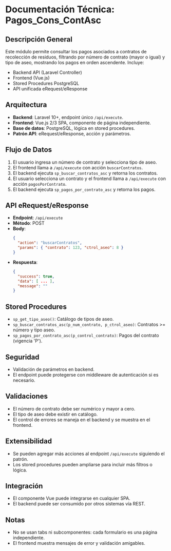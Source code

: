 # Documentación Técnica: Pagos_Cons_ContAsc

## Descripción General
Este módulo permite consultar los pagos asociados a contratos de recolección de residuos, filtrando por número de contrato (mayor o igual) y tipo de aseo, mostrando los pagos en orden ascendente. Incluye:
- Backend API (Laravel Controller)
- Frontend (Vue.js)
- Stored Procedures PostgreSQL
- API unificada eRequest/eResponse

## Arquitectura
- **Backend**: Laravel 10+, endpoint único `/api/execute`.
- **Frontend**: Vue.js 2/3 SPA, componente de página independiente.
- **Base de datos**: PostgreSQL, lógica en stored procedures.
- **Patrón API**: eRequest/eResponse, acción y parámetros.

## Flujo de Datos
1. El usuario ingresa un número de contrato y selecciona tipo de aseo.
2. El frontend llama a `/api/execute` con acción `buscarContratos`.
3. El backend ejecuta `sp_buscar_contratos_asc` y retorna los contratos.
4. El usuario selecciona un contrato y el frontend llama a `/api/execute` con acción `pagosPorContrato`.
5. El backend ejecuta `sp_pagos_por_contrato_asc` y retorna los pagos.

## API eRequest/eResponse
- **Endpoint**: `/api/execute`
- **Método**: POST
- **Body**:
  ```json
  {
    "action": "buscarContratos",
    "params": { "contrato": 123, "ctrol_aseo": 8 }
  }
  ```
- **Respuesta**:
  ```json
  {
    "success": true,
    "data": [ ... ],
    "message": ""
  }
  ```

## Stored Procedures
- `sp_get_tipo_aseo()`: Catálogo de tipos de aseo.
- `sp_buscar_contratos_asc(p_num_contrato, p_ctrol_aseo)`: Contratos >= número y tipo aseo.
- `sp_pagos_por_contrato_asc(p_control_contrato)`: Pagos del contrato (vigencia 'P').

## Seguridad
- Validación de parámetros en backend.
- El endpoint puede protegerse con middleware de autenticación si es necesario.

## Validaciones
- El número de contrato debe ser numérico y mayor a cero.
- El tipo de aseo debe existir en catálogo.
- El control de errores se maneja en el backend y se muestra en el frontend.

## Extensibilidad
- Se pueden agregar más acciones al endpoint `/api/execute` siguiendo el patrón.
- Los stored procedures pueden ampliarse para incluir más filtros o lógica.

## Integración
- El componente Vue puede integrarse en cualquier SPA.
- El backend puede ser consumido por otros sistemas vía REST.

## Notas
- No se usan tabs ni subcomponentes: cada formulario es una página independiente.
- El frontend muestra mensajes de error y validación amigables.
